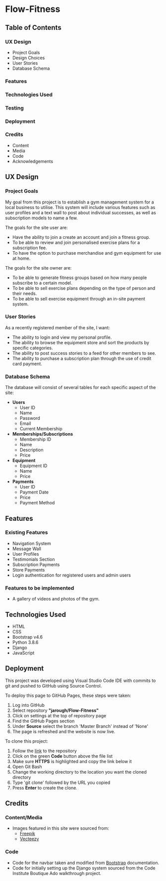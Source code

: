 # Flow-Fitness

## Table of Contents

### UX Design
* Project Goals
* Design Choices
* User Stories
* Database Schema


### Features

### Technologies Used
### Testing
### Deployment
### Credits
* Content
* Media
* Code
* Acknowledgements

## UX Design

### Project Goals
My goal from this project is to establish a gym management system for a local business to utilise. This system will include various features such as user profiles and a text wall to post about individual successes, as well as subscription models to name a few.

The goals for the site user are:
* Have the ability to join a create an account and join a fitness group.
* To be able to review and join personalised exercise plans for a subscription fee.
* To have the option to purchase merchandise and gym equipment for use at home.

The goals for the site owner are:
* To be able to generate fitness groups based on how many people subscribe to a certain model.
* To be able to sell exercise plans depending on the type of person and their needs.
* To be able to sell exercise equipment through an in-site payment system.

### User Stories
As a recently registered member of the site, I want:
* The ability to login and view my personal profile.
* The ability to browse the equipment store and sort the products by specific categories.
* The ability to post success stories to a feed for other members to see.
* The ability to purchase a subscription plan through the use of credit card payment.

### Database Schema
The database will consist of several tables for each specific aspect of the site:
* **Users**
    * User ID
    * Name
    * Password
    * Email
    * Current Membership
* **Memberships/Subscriptions**
    * Membership ID
    * Name
    * Description
    * Price
* **Equipment**
    * Equipment ID
    * Name
    * Price
* **Payments**
    * User ID
    * Payment Date
    * Price
    * Payment Method

## Features

### Existing Features
* Navigation System
* Message Wall
* User Profiles
* Testimonials Section
* Subscription Payments
* Store Payments
* Login authentication for registered users and admin users

### Features to be implemented
* A gallery of videos and photos of the gym.



## Technologies Used
* HTML
* CSS
* Bootstrap v4.6
* Python 3.8.6
* Django
* JavaScript

## Deployment
This project was developed using Visual Studio Code IDE with commits to git and pushed to GitHub using Source Control.

To deploy this page to GitHub Pages, these steps were taken:
1. Log into GitHub
2. Select repository **"jarough/Flow-Fitness"**
3. Click on settings at the top of repository page
4. Find the GitHub Pages section
5. Under **Source** select the branch 'Master Branch' instead of 'None'
6. The page is refreshed and the website is now live.

To clone this project:
1. Follow the [link](https://github.com/jarough/Flow-Fitness) to the repository
2. Click on the green **Code** button above the file list
3. Make sure **HTTPS** is highlighted and copy the link below it
4. Open Git Bash
5. Change the working directory to the location you want the cloned directory
6. Type 'git clone' followed by the URL you copied
7. Press **Enter** to create the clone.



## Credits

### Content/Media
* Images featured in this site were sourced from:
    * [Freepik](https://www.freepik.com/)
    * [Vecteezy](https://www.vecteezy.com/)

### Code
* Code for the navbar taken and modified from [Bootstrap](https://getbootstrap.com/docs/4.6/getting-started/introduction/) documentation.
* Code for initially setting up the Django system sourced from the Code Institute Boutique Ado walkthrough project.